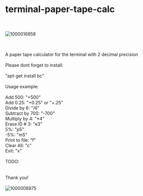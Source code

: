 # terminal-paper-tape-calc
<br><br>
![1000016858](https://github.com/user-attachments/assets/89f6a34b-52bf-48ae-9c8b-c60c770e9f45)

<br><br>
A paper tape calculator for the terminal with 2 decimal precision
<br><br>
Please dont forget to install:<br>
<br>
"apt-get install bc"
<br><br>
Usage example:
<br>
<br>
Add 500: "+500"<br>
Add 0.25: "+0.25" or "+.25"<br>
Divide by 6: "/6"<br>
Subtract by 700: "-700"<br>
Multiply by 4: "*4"<br>
Erase ID # 3: "e3"<br>
5%: "p5"<br>
-5%: "m5"<br>
Print to file: "f"<br>
Clear All: "c"<br>
Exit: "x"
<br>
<br>
TODO:
<br>
<br>
<br>
Thank you!
<br>
<br>
![1000008975](https://github.com/user-attachments/assets/dd0aecaa-3071-40ce-9e57-44d2c9a24033)



